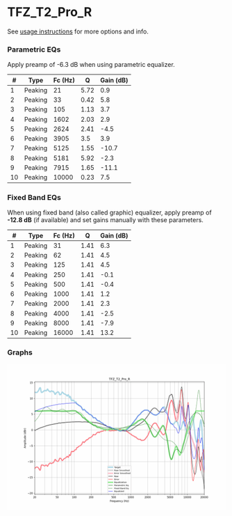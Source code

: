 # TFZ_T2_Pro_R
See [usage instructions](https://github.com/jaakkopasanen/AutoEq#usage) for more options and info.

### Parametric EQs
Apply preamp of -6.3 dB when using parametric equalizer.

|   # | Type    |   Fc (Hz) |    Q |   Gain (dB) |
|-----|---------|-----------|------|-------------|
|   1 | Peaking |        21 | 5.72 |         0.9 |
|   2 | Peaking |        33 | 0.42 |         5.8 |
|   3 | Peaking |       105 | 1.13 |         3.7 |
|   4 | Peaking |      1602 | 2.03 |         2.9 |
|   5 | Peaking |      2624 | 2.41 |        -4.5 |
|   6 | Peaking |      3905 | 3.5  |         3.9 |
|   7 | Peaking |      5125 | 1.55 |       -10.7 |
|   8 | Peaking |      5181 | 5.92 |        -2.3 |
|   9 | Peaking |      7915 | 1.65 |       -11.1 |
|  10 | Peaking |     10000 | 0.23 |         7.5 |

### Fixed Band EQs
When using fixed band (also called graphic) equalizer, apply preamp of **-12.8 dB** (if available) and set gains manually with these parameters.

|   # | Type    |   Fc (Hz) |    Q |   Gain (dB) |
|-----|---------|-----------|------|-------------|
|   1 | Peaking |        31 | 1.41 |         6.3 |
|   2 | Peaking |        62 | 1.41 |         4.5 |
|   3 | Peaking |       125 | 1.41 |         4.5 |
|   4 | Peaking |       250 | 1.41 |        -0.1 |
|   5 | Peaking |       500 | 1.41 |        -0.4 |
|   6 | Peaking |      1000 | 1.41 |         1.2 |
|   7 | Peaking |      2000 | 1.41 |         2.3 |
|   8 | Peaking |      4000 | 1.41 |        -2.5 |
|   9 | Peaking |      8000 | 1.41 |        -7.9 |
|  10 | Peaking |     16000 | 1.41 |        13.2 |

### Graphs
![](./TFZ_T2_Pro_R.png)
